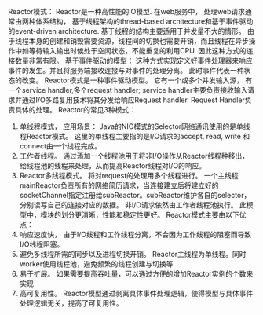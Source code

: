 Reactor模式：
Reactor是一种高性能的IO模型. 
在web服务中， 处理web请求通常由两种体系结构， 基于线程架构的thread-based architecture和基于事件驱动的event-driven architecture.
基于线程的结构主要适用于并发量不大的情形。 由于线程本身的创建和销毁需要资源，线程间的切换也需要开销，而且线程在异步操作中如等待输入输出时候处于空闲状态，不能重复的利用CPU. 因此这种方式的连接数量非常有限。
基于事件驱动的模型：
这种方式实现定义好事件处理器来响应事件的发生。并且将服务端接收连接与对事件的处理分离。 此时事件代表一种状态的改变。 
Reactor模式是一种事件驱动模型。 它有一个或多个并发输入源， 有一个service handler,多个request handler; service handler主要负责接收输入请求并通过I/O多路复用技术将其分发给响应Request handler. Request Handler负责具体的处理。
Reactor的常见3种模式：
1. 单线程模式， 应用场景： Java的NIO模式的Selector网络通讯使用的是单线程Reactor模式。 这里的单线程主要指的是I/O请求的accept, read, write 和connect由一个线程完成。
2. 工作者线程。 通过添加一个线程池用于将非I/O操作从Reactor线程种移出，给线程池的线程来处理，从而提高Reactor线程对I/O的响应。
3. Reactor多线程模式。 将对request的处理用多个线程进行。 一个主线程mainReactor负责所有的网络简历请求，当连接建立后将建立好的socketChannel指定注册给subReactor。subReactor维护各自的selector， 分别读写自己的连接对应的数据。 非I/O请求依然由工作者线程池执行。 此模型中，模块的划分更清晰，性能和稳定性更好。
Reactor模式主要由以下优点：
1. 响应速度快， 由于I/O线程和工作线程分离，不会因为工作线程的阻塞而导致I/O线程阻塞。
2. 避免多线程所需的同步以及进程切换开销。 Reactor主线程为单线程。同时worker使用线程池，避免频繁的线程创建与切换等
3. 易于扩展。 如果需要提高吞吐量，可以通过方便的增加Reactor实例的个数来实现
4. 高可复用性。 Reactor模型通过剥离具体事件处理逻辑，使得模型与具体事件处理逻辑无关，提高了可复用性。
